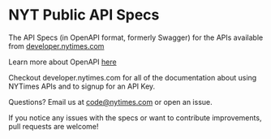 # NYT Public API Specs
The API Specs (in OpenAPI format, formerly Swagger) for the APIs available from [developer.nytimes.com](http://developer.nytimes.com)

Learn more about OpenAPI [here](https://openapis.org/)

Checkout developer.nytimes.com for all of the documentation about using NYTimes APIs and to signup for an API Key.

Questions? Email us at code@nytimes.com or open an issue. 

If you notice any issues with the specs or want to contribute improvements, pull requests are welcome!
